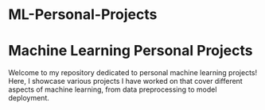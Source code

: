 # ML-Personal-Projects
# Machine Learning Personal Projects  

Welcome to my repository dedicated to personal machine learning projects! Here, I showcase various projects I have worked on that cover different aspects of machine learning, from data preprocessing to model deployment.
